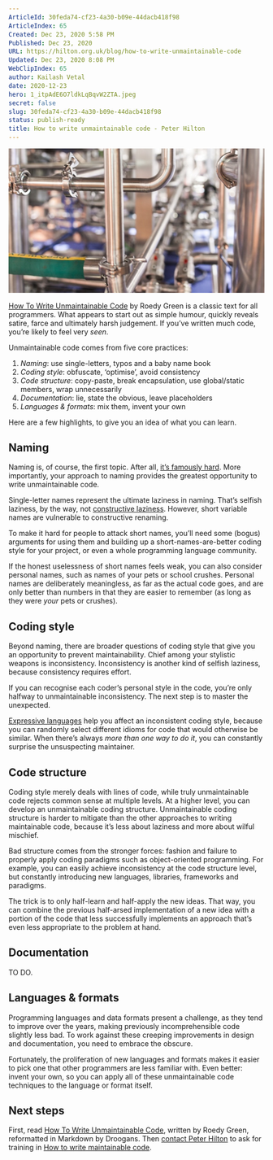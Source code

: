 ```yaml
---
ArticleId: 30feda74-cf23-4a30-b09e-44dacb418f98
ArticleIndex: 65
Created: Dec 23, 2020 5:58 PM
Published: Dec 23, 2020
URL: https://hilton.org.uk/blog/how-to-write-unmaintainable-code
Updated: Dec 23, 2020 8:08 PM
WebClipIndex: 65
author: Kailash Vetal
date: 2020-12-23
hero: 1_itpAdE6O7ldkLqBqvW2ZTA.jpeg
secret: false
slug: 30feda74-cf23-4a30-b09e-44dacb418f98
status: publish-ready
title: How to write unmaintainable code - Peter Hilton
---
```

![65%208d991eeabdee4dedbc46339691015b69/factory5.jpg](65%208d991eeabdee4dedbc46339691015b69/factory5.jpg)

[How To Write Unmaintainable Code](https://github.com/Droogans/unmaintainable-code) by Roedy Green is a classic text for all programmers. What appears to start out as simple humour, quickly reveals satire, farce and ultimately harsh judgement. If you’ve written much code, you’re likely to feel very *seen*.

Unmaintainable code comes from five core practices:

1. *Naming*: use single-letters, typos and a baby name book
2. *Coding style*: obfuscate, ‘optimise’, avoid consistency
3. *Code structure*: copy-paste, break encapsulation, use global/static members, wrap unnecessarily
4. *Documentation*: lie, state the obvious, leave placeholders
5. *Languages & formats*: mix them, invent your own

Here are a few highlights, to give you an idea of what you can learn.

## Naming

Naming is, of course, the first topic. After all, [it’s famously hard](https://hilton.org.uk/blog/why-naming-things-is-hard). More importantly, your approach to naming provides the greatest opportunity to write unmaintainable code.

Single-letter names represent the ultimate laziness in naming. That’s selfish laziness, by the way, not [constructive laziness](https://hilton.org.uk/blog/constructive-laziness). However, short variable names are vulnerable to constructive renaming.

To make it hard for people to attack short names, you’ll need some (bogus) arguments for using them and building up a short-names-are-better coding style for your project, or even a whole programming language community.

If the honest uselessness of short names feels weak, you can also consider personal names, such as names of your pets or school crushes. Personal names are deliberately meaningless, as far as the actual code goes, and are only better than numbers in that they are easier to remember (as long as they were *your* pets or crushes).

## Coding style

Beyond naming, there are broader questions of coding style that give you an opportunity to prevent maintainability. Chief among your stylistic weapons is inconsistency. Inconsistency is another kind of selfish laziness, because consistency requires effort.

If you can recognise each coder’s personal style in the code, you’re only halfway to unmaintainable inconsistency. The next step is to master the unexpected.

[Expressive languages](https://hilton.org.uk/blog/maintenance-expressive-languages) help you affect an inconsistent coding style, because you can randomly select different idioms for code that would otherwise be similar. When there’s always *more than one way to do it*, you can constantly surprise the unsuspecting maintainer.

## Code structure

Coding style merely deals with lines of code, while truly unmaintainable code rejects common sense at multiple levels. At a higher level, you can develop an unmaintainable coding structure. Unmaintainable coding structure is harder to mitigate than the other approaches to writing maintainable code, because it’s less about laziness and more about wilful mischief.

Bad structure comes from the stronger forces: fashion and failure to properly apply coding paradigms such as object-oriented programming. For example, you can easily achieve inconsistency at the code structure level, but constantly introducing new languages, libraries, frameworks and paradigms.

The trick is to only half-learn and half-apply the new ideas. That way, you can combine the previous half-arsed implementation of a new idea with a portion of the code that less successfully implements an approach that’s even less appropriate to the problem at hand.

## Documentation

TO DO.

## Languages & formats

Programming languages and data formats present a challenge, as they tend to improve over the years, making previously incomprehensible code slightly less bad. To work against these creeping improvements in design and documentation, you need to embrace the obscure.

Fortunately, the proliferation of new languages and formats makes it easier to pick one that other programmers are less familiar with. Even better: invent your own, so you can apply all of these unmaintainable code techniques to the language or format itself.

## Next steps

First, read [How To Write Unmaintainable Code]( https://github.com/Droogans/unmaintainable-code), written by Roedy Green, reformatted in Markdown by Droogans. Then [contact Peter Hilton](https://hilton.org.uk/contact) to ask for training in [How to write maintainable code](https://hilton.org.uk/training/maintainable-code).
